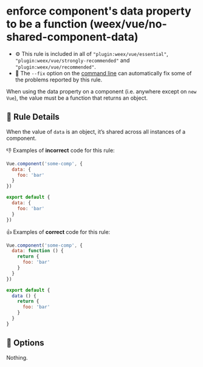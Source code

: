 # enforce component's data property to be a function (weex/vue/no-shared-component-data)

- :gear: This rule is included in all of `"plugin:weex/vue/essential"`, `"plugin:weex/vue/strongly-recommended"` and `"plugin:weex/vue/recommended"`.
- :wrench: The `--fix` option on the [command line](http://eslint.org/docs/user-guide/command-line-interface#fix) can automatically fix some of the problems reported by this rule.

When using the data property on a component (i.e. anywhere except on `new Vue`), the value must be a function that returns an object.

## :book: Rule Details

When the value of `data` is an object, it’s shared across all instances of a component.

:-1: Examples of **incorrect** code for this rule:

```js
Vue.component('some-comp', {
  data: {
    foo: 'bar'
  }
})
```

```js
export default {
  data: {
    foo: 'bar'
  }
})
```

:+1: Examples of **correct** code for this rule:

```js
Vue.component('some-comp', {
  data: function () {
    return {
      foo: 'bar'
    }
  }
})
```

```js
export default {
  data () {
    return {
      foo: 'bar'
    }
  }
}
```

## :wrench: Options

Nothing.
